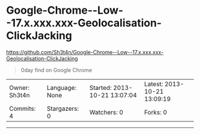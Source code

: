 # Google-Chrome--Low--17.x.xxx.xxx-Geolocalisation-ClickJacking

https://github.com/Sh3t4n/Google-Chrome--Low--17.x.xxx.xxx-Geolocalisation-ClickJacking
<blockquote>
0day find on Google Chrome
</blockquote>

<table>
<tr><td>Owner: Sh3t4n</td>
    <td>Language: None</td>
    <td>Started: 2013-10-21 13:07:04</td>
    <td>Latest: 2013-10-21 13:09:19</td></tr>
<tr><td>Commits: 4</td>
    <td>Stargazers: 0</td>
    <td>Watchers: 0</td>
    <td>Forks: 0</td></tr>
</table>

---

